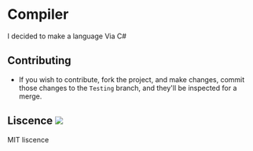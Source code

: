 # Compiler
I decided to make a language Via C#

## Contributing

* If you wish to contribute, fork the project, and make changes, commit those changes to the ` Testing ` branch, and they'll be inspected for a merge.

## Liscence <img src="https://img.shields.io/github/license/Juptian/Compiler?color=brightgreen&style=plastic">

MIT liscence
